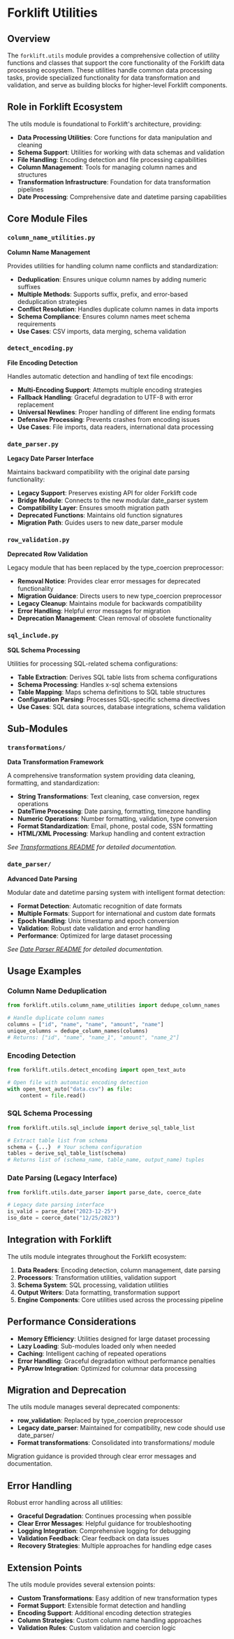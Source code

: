 # Forklift Utilities

## Overview

The `forklift.utils` module provides a comprehensive collection of utility functions and classes that support the core functionality of the Forklift data processing ecosystem. These utilities handle common data processing tasks, provide specialized functionality for data transformation and validation, and serve as building blocks for higher-level Forklift components.

## Role in Forklift Ecosystem

The utils module is foundational to Forklift's architecture, providing:

- **Data Processing Utilities**: Core functions for data manipulation and cleaning
- **Schema Support**: Utilities for working with data schemas and validation
- **File Handling**: Encoding detection and file processing capabilities
- **Column Management**: Tools for managing column names and structures
- **Transformation Infrastructure**: Foundation for data transformation pipelines
- **Date Processing**: Comprehensive date and datetime parsing capabilities

## Core Module Files

### `column_name_utilities.py`
**Column Name Management**

Provides utilities for handling column name conflicts and standardization:
- **Deduplication**: Ensures unique column names by adding numeric suffixes
- **Multiple Methods**: Supports suffix, prefix, and error-based deduplication strategies
- **Conflict Resolution**: Handles duplicate column names in data imports
- **Schema Compliance**: Ensures column names meet schema requirements
- **Use Cases**: CSV imports, data merging, schema validation

### `detect_encoding.py`
**File Encoding Detection**

Handles automatic detection and handling of text file encodings:
- **Multi-Encoding Support**: Attempts multiple encoding strategies
- **Fallback Handling**: Graceful degradation to UTF-8 with error replacement
- **Universal Newlines**: Proper handling of different line ending formats
- **Defensive Processing**: Prevents crashes from encoding issues
- **Use Cases**: File imports, data readers, international data processing

### `date_parser.py`
**Legacy Date Parser Interface**

Maintains backward compatibility with the original date parsing functionality:
- **Legacy Support**: Preserves existing API for older Forklift code
- **Bridge Module**: Connects to the new modular date_parser system
- **Compatibility Layer**: Ensures smooth migration path
- **Deprecated Functions**: Maintains old function signatures
- **Migration Path**: Guides users to new date_parser module

### `row_validation.py`
**Deprecated Row Validation**

Legacy module that has been replaced by the type_coercion preprocessor:
- **Removal Notice**: Provides clear error messages for deprecated functionality
- **Migration Guidance**: Directs users to new type_coercion preprocessor
- **Legacy Cleanup**: Maintains module for backwards compatibility
- **Error Handling**: Helpful error messages for migration
- **Deprecation Management**: Clean removal of obsolete functionality

### `sql_include.py`
**SQL Schema Processing**

Utilities for processing SQL-related schema configurations:
- **Table Extraction**: Derives SQL table lists from schema configurations
- **Schema Processing**: Handles x-sql schema extensions
- **Table Mapping**: Maps schema definitions to SQL table structures
- **Configuration Parsing**: Processes SQL-specific schema directives
- **Use Cases**: SQL data sources, database integrations, schema validation

## Sub-Modules

### `transformations/`
**Data Transformation Framework**

A comprehensive transformation system providing data cleaning, formatting, and standardization:
- **String Transformations**: Text cleaning, case conversion, regex operations
- **DateTime Processing**: Date parsing, formatting, timezone handling
- **Numeric Operations**: Number formatting, validation, type conversion
- **Format Standardization**: Email, phone, postal code, SSN formatting
- **HTML/XML Processing**: Markup handling and content extraction

*See [Transformations README](transformations/forklift.utils.transformations.readme.md) for detailed documentation.*

### `date_parser/`
**Advanced Date Parsing**

Modular date and datetime parsing system with intelligent format detection:
- **Format Detection**: Automatic recognition of date formats
- **Multiple Formats**: Support for international and custom date formats
- **Epoch Handling**: Unix timestamp and epoch conversion
- **Validation**: Robust date validation and error handling
- **Performance**: Optimized for large dataset processing

*See [Date Parser README](date_parser/forklift.utils.date_parser.readme.md) for detailed documentation.*

## Usage Examples

### Column Name Deduplication
```python
from forklift.utils.column_name_utilities import dedupe_column_names

# Handle duplicate column names
columns = ["id", "name", "name", "amount", "name"]
unique_columns = dedupe_column_names(columns)
# Returns: ["id", "name", "name_1", "amount", "name_2"]
```

### Encoding Detection
```python
from forklift.utils.detect_encoding import open_text_auto

# Open file with automatic encoding detection
with open_text_auto("data.csv") as file:
    content = file.read()
```

### SQL Schema Processing
```python
from forklift.utils.sql_include import derive_sql_table_list

# Extract table list from schema
schema = {...}  # Your schema configuration
tables = derive_sql_table_list(schema)
# Returns list of (schema_name, table_name, output_name) tuples
```

### Date Parsing (Legacy Interface)
```python
from forklift.utils.date_parser import parse_date, coerce_date

# Legacy date parsing interface
is_valid = parse_date("2023-12-25")
iso_date = coerce_date("12/25/2023")
```

## Integration with Forklift

The utils module integrates throughout the Forklift ecosystem:

1. **Data Readers**: Encoding detection, column management, date parsing
2. **Processors**: Transformation utilities, validation support
3. **Schema System**: SQL processing, validation utilities
4. **Output Writers**: Data formatting, transformation support
5. **Engine Components**: Core utilities used across the processing pipeline

## Performance Considerations

- **Memory Efficiency**: Utilities designed for large dataset processing
- **Lazy Loading**: Sub-modules loaded only when needed
- **Caching**: Intelligent caching of repeated operations
- **Error Handling**: Graceful degradation without performance penalties
- **PyArrow Integration**: Optimized for columnar data processing

## Migration and Deprecation

The utils module manages several deprecated components:

- **row_validation**: Replaced by type_coercion preprocessor
- **Legacy date_parser**: Maintained for compatibility, new code should use date_parser/
- **Format transformations**: Consolidated into transformations/ module

Migration guidance is provided through clear error messages and documentation.

## Error Handling

Robust error handling across all utilities:
- **Graceful Degradation**: Continues processing when possible
- **Clear Error Messages**: Helpful guidance for troubleshooting
- **Logging Integration**: Comprehensive logging for debugging
- **Validation Feedback**: Clear feedback on data issues
- **Recovery Strategies**: Multiple approaches for handling edge cases

## Extension Points

The utils module provides several extension points:
- **Custom Transformations**: Easy addition of new transformation types
- **Format Support**: Extensible format detection and handling
- **Encoding Support**: Additional encoding detection strategies
- **Column Strategies**: Custom column name handling approaches
- **Validation Rules**: Custom validation and coercion logic
